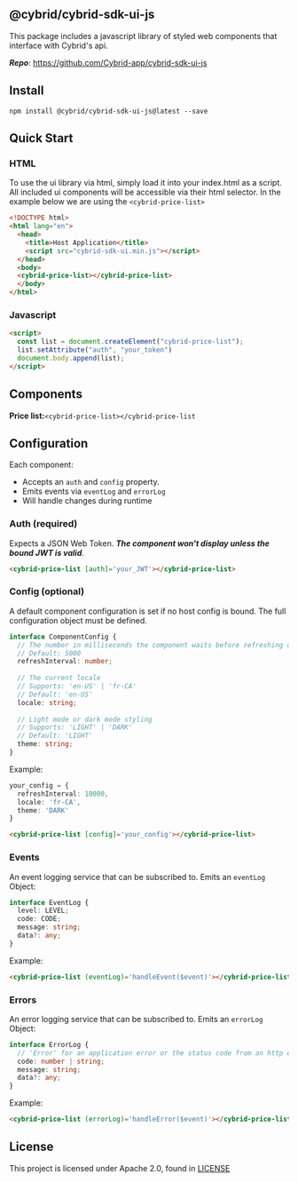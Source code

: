 ## @cybrid/cybrid-sdk-ui-js

This package includes a javascript library of styled web components that interface with Cybrid's api.

**_Repo_**: https://github.com/Cybrid-app/cybrid-sdk-ui-js

## Install

```shell
npm install @cybrid/cybrid-sdk-ui-js@latest --save
```
## Quick Start

### HTML

To use the ui library via html, simply load it into your index.html as a script. All included ui components will be accessible via their html selector. In the example below we are using the `<cybrid-price-list>`

```html
<!DOCTYPE html>
<html lang="en">
  <head>
    <title>Host Application</title>
    <script src="cybrid-sdk-ui.min.js"></script>
  </head>
  <body>
  <cybrid-price-list></cybrid-price-list>
  </body>
</html>
```

### Javascript

```html
<script>
  const list = document.createElement("cybrid-price-list");
  list.setAttribute("auth", "your_token")
  document.body.append(list);
</script>
```

## Components

**Price list:**`<cybrid-price-list></cybrid-price-list`

## Configuration

Each component:
- Accepts an `auth` and `config` property.
- Emits events via `eventLog` and `errorLog`
- Will handle changes during runtime

### Auth (required)

Expects a JSON Web Token. **_The component won't display unless the bound JWT is valid_**.

```html
<cybrid-price-list [auth]='your_JWT'></cybrid-price-list>
```

### Config (optional)

A default component configuration is set if no host config is bound. The full configuration object must be defined.

```typescript
interface ComponentConfig {
  // The number in milliseconds the component waits before refreshing data
  // Default: 5000
  refreshInterval: number;
  
  // The current locale 
  // Supports: 'en-US' | 'fr-CA' 
  // Default: 'en-US'
  locale: string;
  
  // Light mode or dark mode styling
  // Supports: 'LIGHT' | 'DARK'
  // Default: 'LIGHT'
  theme: string;
}
```

Example:
```typescript
your_config = {
  refreshInterval: 10000,
  locale: 'fr-CA',
  theme: 'DARK'
}
```
```html
<cybrid-price-list [config]='your_config'></cybrid-price-list>
```

### Events

An event logging service that can be subscribed to. Emits an `eventLog` Object:
```typescript
interface EventLog {
  level: LEVEL;
  code: CODE;
  message: string;
  data?: any;
}
```

Example:
```html
<cybrid-price-list (eventLog)='handleEvent($event)'></cybrid-price-list>
```

### Errors

An error logging service that can be subscribed to. Emits an `errorLog` Object:
```typescript
interface ErrorLog {
  // 'Error' for an application error or the status code from an http error 
  code: number | string;
  message: string;
  data?: any;
}
```

Example:
```html
<cybrid-price-list (errorLog)='handleError($event)'></cybrid-price-list>
```

## License

This project is licensed under Apache 2.0, found in [LICENSE](https://github.com/Cybrid-app/Cybrid-SDK/blob/main/LICENSE)

